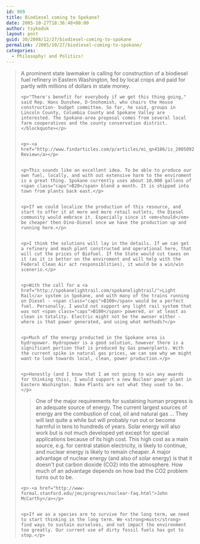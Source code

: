 ```yaml
---
id: 989
title: Biodiesel coming to Spokane?
date: 2005-10-27T18:36:48+00:00
author: tsykoduk
layout: post
guid: 30/2008/12/27/biodiesel-coming-to-spokane
permalink: /2005/10/27/biodiesel-coming-to-spokane/
categories:
  - Philosophy! and Politics!
---
```

<blockquote> A prominent state lawmaker is calling for construction of a biodiesel fuel refinery in Eastern Washington, fed by local crops and paid for partly with millions of dollars in state money.

	<p>"There's benefit for everybody if we get this thing going," said Rep. Hans Dunshee, D-Snohomish, who chairs the House construction- budget committee. So far, he said, groups in Lincoln County, Columbia County and Spokane Valley are interested. The Spokane-area proposal comes from several local farm cooperatives and the county conservation district.</blockquote></p>


	<p>-<a href="http://www.findarticles.com/p/articles/mi_qn4186/is_20050929/ai_n15649732#continue">Spokesman Review</a></p>


	<p>This sounds like an excellent idea. To be able to produce our own fuel, locally, and with out extensive harm to the enviroment is a great thing. Spokane currently uses about 10,000 gallons of <span class="caps">B20</span> blend a month. It is shipped into town from plants back east.</p>


	<p>If we could localize the production of this resource, and start to offer it at more and more retail outlets, the Diesel community would embrace it. Especially since it <em>should</em> be cheaper then Dino-Diesel once we have the production up and running here.</p>


	<p>I think the solutions will lay in the details. If we can get a refinery and mash plant constructed and operational here, that will cut the prices of Biofuel. If the State would cut taxes on it (as it is better on the enviroment and will help with the Federal Clean Air act responsiblities), it would be a win/win scenerio.</p>


	<p>With the call for a <a href="http://spokanelightrail.com/spokanelightrail/">Light Rail</a> system in Spokane, and with many of the trains running on Diesel - <span class="caps">B100</span> would be a perfect fuel. Personally, I would not support any light rail system that was not <span class="caps">B100</span> powered, or at least as clean in totality. Electric might not be the awnser either - where is that power generated, and using what methods?</p>


	<p>Much of the energy producted in the Spokane area is hydropower. Hydropower is a good solution, however there is a significant portion that is produced by Gas powerplants. With the current spike in natural gas prices, we can see why we might want to look towards local, clean, power production.</p>


	<p>Honestly (and I know that I am not going to win any awards for thinking this), I would support a new Nuclear power plant in Eastern Washington. Nuke Plants are not what they used to be.</p>


<blockquote>One of the major requirements for sustaining human progress is an adequate source of energy. The current largest sources of energy are the combustion of coal, oil and natural gas ... They will last quite a while but will probably run out or become harmful in tens to hundreds of years. Solar energy will also work but is not much developed yet except for special applications because of its high cost. This high cost as a main source, e.g. for central station electricity, is likely to continue, and nuclear energy is likely to remain cheaper. A major advantage of nuclear energy (and also of solar energy) is that it doesn't put carbon dioxide (CO2) into the atmosphere. How much of an advantage depends on how bad the <span class="caps">CO2</span> problem turns out to be.</blockquote>

	<p>-<a href="http://www-formal.stanford.edu/jmc/progress/nuclear-faq.html">John McCarthy</a></p>


	<p>If we as a species are to survive for the long term, we need to start thinking in the long term. We <strong>must</strong> find ways to sustain ourselves, and not impact the environment too greatly. Our current use of dirty fossil fuels has got to stop.</p>